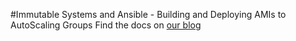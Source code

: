 #Immutable Systems and Ansible - Building and Deploying AMIs to AutoScaling Groups
Find the docs on [our blog](http://www.ansible.com/blog/immutable-systems?utm_content=8145640&utm_medium=social&utm_source=github)
